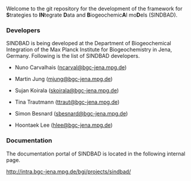 Welcome to the git repository for the development of
the framework for **S**trategies to **IN**tegrate
**D**ata and **B**iogeochemic**A**l
mo**D**els (SINDBAD).


### Developers
SINDBAD is being developed at the Department of Biogeochemical Integration of the Max Planck Institute for Biogeochemistry in Jena, Germany. Following is the list of SINDBAD developers.


-   Nuno Carvalhais (<ncarval@bgc-jena.mpg.de>)

-   Martin Jung (<mjung@bgc-jena.mpg.de>)

-   Sujan Koirala (<skoirala@bgc-jena.mpg.de>)

-   Tina Trautmann (<ttraut@bgc-jena.mpg.de>)

-   Simon Besnard (<sbesnard@bgc-jena.mpg.de>)

-   Hoontaek Lee (<hlee@bgc-jena.mpg.de>)


### Documentation

The documentation portal of SINDBAD is located in the following internal page.

http://intra.bgc-jena.mpg.de/bgi/projects/sindbad/
